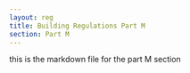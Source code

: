 ```yaml
---
layout: reg
title: Building Regulations Part M
section: Part M
---
```




this is the markdown file for the part M section